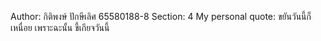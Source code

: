 Author: กิติพงษ์ ปักษีเลิศ 65580188-8
Section: 4
My personal quote: ขยันวันนี้ก็เหนื่อย เพราะฉะนั้น ขี้เกียจวันนี้